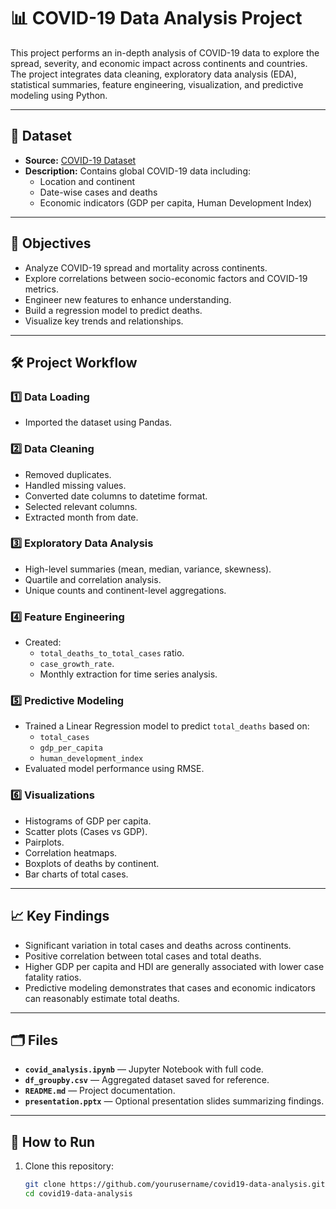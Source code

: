 # 📊 COVID-19 Data Analysis Project

This project performs an in-depth analysis of COVID-19 data to explore the spread, severity, and economic impact across continents and countries. The project integrates data cleaning, exploratory data analysis (EDA), statistical summaries, feature engineering, visualization, and predictive modeling using Python.

---

## 📁 Dataset

- **Source:** [COVID-19 Dataset](https://raw.githubusercontent.com/SR1608/Datasets/main/covid-data.csv)
- **Description:** Contains global COVID-19 data including:
  - Location and continent
  - Date-wise cases and deaths
  - Economic indicators (GDP per capita, Human Development Index)

---

## 🎯 Objectives

- Analyze COVID-19 spread and mortality across continents.
- Explore correlations between socio-economic factors and COVID-19 metrics.
- Engineer new features to enhance understanding.
- Build a regression model to predict deaths.
- Visualize key trends and relationships.

---

## 🛠️ Project Workflow

### 1️⃣ Data Loading
- Imported the dataset using Pandas.

### 2️⃣ Data Cleaning
- Removed duplicates.
- Handled missing values.
- Converted date columns to datetime format.
- Selected relevant columns.
- Extracted month from date.

### 3️⃣ Exploratory Data Analysis
- High-level summaries (mean, median, variance, skewness).
- Quartile and correlation analysis.
- Unique counts and continent-level aggregations.

### 4️⃣ Feature Engineering
- Created:
  - `total_deaths_to_total_cases` ratio.
  - `case_growth_rate`.
  - Monthly extraction for time series analysis.

### 5️⃣ Predictive Modeling
- Trained a Linear Regression model to predict `total_deaths` based on:
  - `total_cases`
  - `gdp_per_capita`
  - `human_development_index`
- Evaluated model performance using RMSE.

### 6️⃣ Visualizations
- Histograms of GDP per capita.
- Scatter plots (Cases vs GDP).
- Pairplots.
- Correlation heatmaps.
- Boxplots of deaths by continent.
- Bar charts of total cases.

---

## 📈 Key Findings

- Significant variation in total cases and deaths across continents.
- Positive correlation between total cases and total deaths.
- Higher GDP per capita and HDI are generally associated with lower case fatality ratios.
- Predictive modeling demonstrates that cases and economic indicators can reasonably estimate total deaths.

---

## 🗂️ Files

- **`covid_analysis.ipynb`** — Jupyter Notebook with full code.
- **`df_groupby.csv`** — Aggregated dataset saved for reference.
- **`README.md`** — Project documentation.
- **`presentation.pptx`** — Optional presentation slides summarizing findings.

---

## 🚀 How to Run

1. Clone this repository:
   ```bash
   git clone https://github.com/yourusername/covid19-data-analysis.git
   cd covid19-data-analysis

